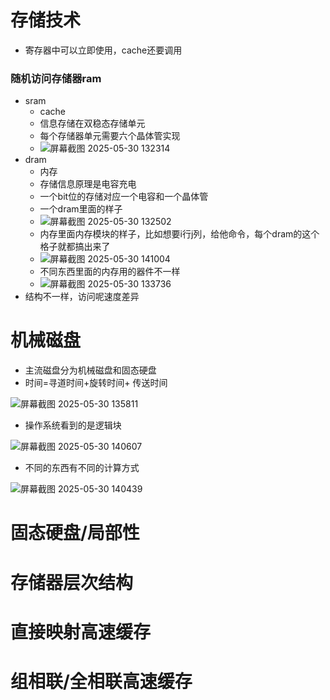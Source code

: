 # 存储技术

+ 寄存器中可以立即使用，cache还要调用

### 随机访问存储器ram

+ sram
  + cache
  + 信息存储在双稳态存储单元
  + 每个存储器单元需要六个晶体管实现
  + ![屏幕截图 2025-05-30 132314](https://cdn.jsdelivr.net/gh/liyu6688/images@main/%E5%B1%8F%E5%B9%95%E6%88%AA%E5%9B%BE%202025-05-30%20132314.png)
+ dram
  + 内存
  + 存储信息原理是电容充电
  + 一个bit位的存储对应一个电容和一个晶体管
  + 一个dram里面的样子
  + ![屏幕截图 2025-05-30 132502](https://cdn.jsdelivr.net/gh/liyu6688/images@main/%E5%B1%8F%E5%B9%95%E6%88%AA%E5%9B%BE%202025-05-30%20132502.png)
  + 内存里面内存模块的样子，比如想要i行j列，给他命令，每个dram的这个格子就都搞出来了
  + ![屏幕截图 2025-05-30 141004](https://cdn.jsdelivr.net/gh/liyu6688/images@main/%E5%B1%8F%E5%B9%95%E6%88%AA%E5%9B%BE%202025-05-30%20141004.png)
  + 不同东西里面的内存用的器件不一样
  + ![屏幕截图 2025-05-30 133736](https://cdn.jsdelivr.net/gh/liyu6688/images@main/%E5%B1%8F%E5%B9%95%E6%88%AA%E5%9B%BE%202025-05-30%20133736.png)
+ 结构不一样，访问呢速度差异

# 机械磁盘

+ 主流磁盘分为机械磁盘和固态硬盘
+ 时间=寻道时间+旋转时间+ 传送时间

![屏幕截图 2025-05-30 135811](https://cdn.jsdelivr.net/gh/liyu6688/images@main/%E5%B1%8F%E5%B9%95%E6%88%AA%E5%9B%BE%202025-05-30%20135811.png)

+ 操作系统看到的是逻辑块

![屏幕截图 2025-05-30 140607](https://cdn.jsdelivr.net/gh/liyu6688/images@main/%E5%B1%8F%E5%B9%95%E6%88%AA%E5%9B%BE%202025-05-30%20140607.png)

+ 不同的东西有不同的计算方式

![屏幕截图 2025-05-30 140439](https://cdn.jsdelivr.net/gh/liyu6688/images@main/%E5%B1%8F%E5%B9%95%E6%88%AA%E5%9B%BE%202025-05-30%20140439.png)

# 固态硬盘/局部性

# 存储器层次结构

# 直接映射高速缓存

# 组相联/全相联高速缓存

